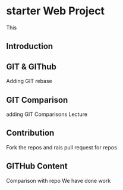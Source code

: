# starter Web Project
This

## Introduction

## GIT & GIThub
Adding GIT rebase

## GIT Comparison
adding GIT Comparisons Lecture

## Contribution
Fork the repos and rais pull request for repos
## GITHub Content
Comparison with repo
We have done work
